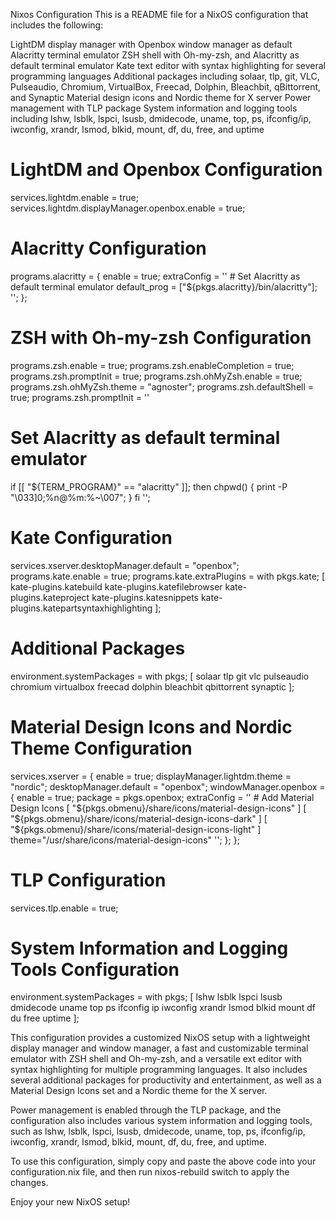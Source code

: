Nixos Configuration
This is a README file for a NixOS configuration that includes the following:

LightDM display manager with Openbox window manager as default
Alacritty terminal emulator
ZSH shell with Oh-my-zsh, and Alacritty as default terminal emulator
Kate text editor with syntax highlighting for several programming languages
Additional packages including solaar, tlp, git, VLC, Pulseaudio, Chromium, VirtualBox, Freecad, Dolphin, Bleachbit, qBittorrent, and Synaptic
Material design icons and Nordic theme for X server
Power management with TLP package
System information and logging tools including lshw, lsblk, lspci, lsusb, dmidecode, uname, top, ps, ifconfig/ip, iwconfig, xrandr, lsmod, blkid, mount, df, du, free, and uptime

# LightDM and Openbox Configuration
services.lightdm.enable = true;
services.lightdm.displayManager.openbox.enable = true;

# Alacritty Configuration
programs.alacritty = {
  enable = true;
  extraConfig = ''
    # Set Alacritty as default terminal emulator
    default_prog = ["${pkgs.alacritty}/bin/alacritty"];
  '';
};

# ZSH with Oh-my-zsh Configuration
programs.zsh.enable = true;
programs.zsh.enableCompletion = true;
programs.zsh.promptInit = true;
programs.zsh.ohMyZsh.enable = true;
programs.zsh.ohMyZsh.theme = "agnoster";
programs.zsh.defaultShell = true;
programs.zsh.promptInit = ''
  # Set Alacritty as default terminal emulator
  if [[ "${TERM_PROGRAM}" == "alacritty" ]]; then
    chpwd() { print -P "\033]0;%n@%m:%~\007"; }
  fi
'';

# Kate Configuration
services.xserver.desktopManager.default = "openbox";
programs.kate.enable = true;
programs.kate.extraPlugins = with pkgs.kate; [
  kate-plugins.katebuild
  kate-plugins.katefilebrowser
  kate-plugins.kateproject
  kate-plugins.katesnippets
  kate-plugins.katepartsyntaxhighlighting
];

# Additional Packages
environment.systemPackages = with pkgs; [
  solaar tlp git vlc pulseaudio chromium virtualbox freecad dolphin bleachbit qbittorrent synaptic
];

# Material Design Icons and Nordic Theme Configuration
services.xserver = {
  enable = true;
  displayManager.lightdm.theme = "nordic";
  desktopManager.default = "openbox";
  windowManager.openbox = {
    enable = true;
    package = pkgs.openbox;
    extraConfig = ''
      # Add Material Design Icons
      [ "${pkgs.obmenu}/share/icons/material-design-icons" ]
      [ "${pkgs.obmenu}/share/icons/material-design-icons-dark" ]
      [ "${pkgs.obmenu}/share/icons/material-design-icons-light" ]
      theme="/usr/share/icons/material-design-icons"
    '';
  };
};

# TLP Configuration
services.tlp.enable = true;

# System Information and Logging Tools Configuration
environment.systemPackages = with pkgs; [
  lshw lsblk lspci lsusb dmidecode uname top ps ifconfig ip iwconfig xrandr lsmod blkid mount df du free uptime
];


This configuration provides a customized NixOS setup with a lightweight display manager and window manager, a fast and customizable terminal emulator with ZSH shell and Oh-my-zsh, and a versatile ext editor with syntax highlighting for multiple programming languages. It also includes several additional packages for productivity and entertainment, as well as a Material Design Icons set and a Nordic theme for the X server.

Power management is enabled through the TLP package, and the configuration also includes various system information and logging tools, such as lshw, lsblk, lspci, lsusb, dmidecode, uname, top, ps, ifconfig/ip, iwconfig, xrandr, lsmod, blkid, mount, df, du, free, and uptime.

To use this configuration, simply copy and paste the above code into your configuration.nix file, and then run nixos-rebuild switch to apply the changes.

Enjoy your new NixOS setup!
